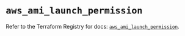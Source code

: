# `aws_ami_launch_permission`

Refer to the Terraform Registry for docs: [`aws_ami_launch_permission`](https://registry.terraform.io/providers/hashicorp/aws/3.76.1/docs/resources/ami_launch_permission).
